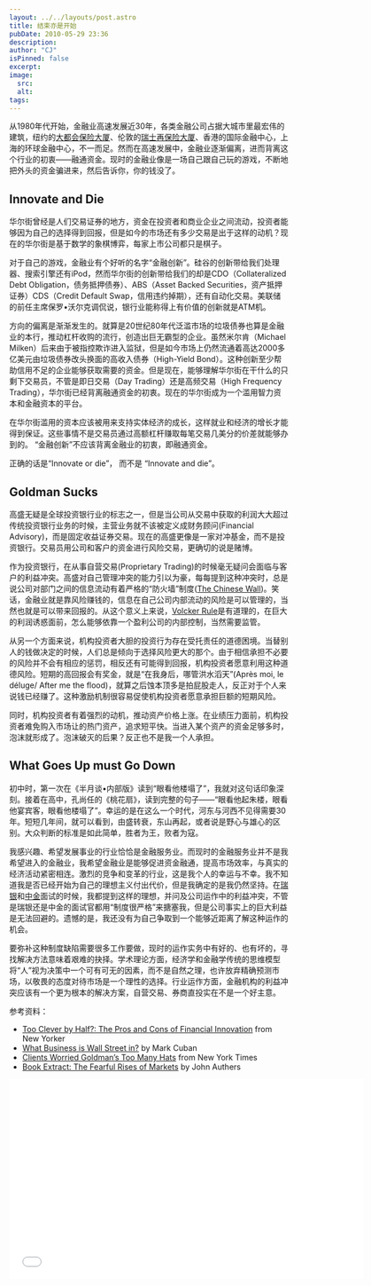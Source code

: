 ```yaml
---
layout: ../../layouts/post.astro
title: 结束亦是开始
pubDate: 2010-05-29 23:36
description: 
author: "CJ"
isPinned: false
excerpt: 
image:
  src:
  alt:
tags: 
---
```

从1980年代开始，金融业高速发展近30年，各类金融公司占据大城市里最宏伟的建筑，纽约的<a href="http://en.wikipedia.org/wiki/MetLife_Building">大都会保险大厦</a>、伦敦的<a href="http://en.wikipedia.org/wiki/30_St_Mary_Axe">瑞士再保险大厦</a>、香港的国际金融中心，上海的环球金融中心，不一而足。然而在高速发展中，金融业逐渐偏离，进而背离这个行业的初衷——融通资金。现时的金融业像是一场自己跟自己玩的游戏，不断地把外头的资金骗进来，然后告诉你，你的钱没了。
<h2>Innovate and Die</h2>
华尔街曾经是人们交易证券的地方，资金在投资者和商业企业之间流动，投资者能够因为自己的选择得到回报，但是如今的市场还有多少交易是出于这样的动机？现在的华尔街是基于数学的象棋博弈，每家上市公司都只是棋子。

对于自己的游戏，金融业有个好听的名字“金融创新”。硅谷的创新带给我们处理器、搜索引擎还有iPod，然而华尔街的创新带给我们的却是CDO（Collateralized Debt Obligation，债务抵押债券）、ABS（Asset Backed Securities，资产抵押证券）CDS（Credit Default Swap，信用违约掉期），还有自动化交易。美联储的前任主席保罗•沃尔克调侃说，银行业能称得上有价值的创新就是ATM机。

方向的偏离是渐渐发生的。就算是20世纪80年代泛滥市场的垃圾债券也算是金融业的本行，推动杠杆收购的流行，创造出巨无霸型的企业。虽然米尔肯（Michael Milken）后来由于被指控欺诈进入监狱，但是如今市场上仍然流通着高达2000多亿美元由垃圾债券改头换面的高收入债券（High-Yield Bond）。这种创新至少帮助信用不足的企业能够获取需要的资金。但是现在，能够理解华尔街在干什么的只剩下交易员，不管是即日交易（Day Trading）还是高频交易（High Frequency Trading），华尔街已经背离融通资金的初衷。现在的华尔街成为一个滥用智力资本和金融资本的平台。

在华尔街滥用的资本应该被用来支持实体经济的成长，这样就业和经济的增长才能得到保证。这些事情不是交易员通过高额杠杆赚取每笔交易几美分的价差就能够办到的。 “金融创新”不应该背离金融业的初衷，即融通资金。

正确的话是“Innovate or die”， 而不是 “Innovate and die”。
<h2>Goldman Sucks</h2>
高盛无疑是全球投资银行业的标志之一，但是当公司从交易中获取的利润大大超过传统投资银行业务的时候，主营业务就不该被定义成财务顾问(Financial Advisory)，而是固定收益证券交易。现在的高盛更像是一家对冲基金，而不是投资银行。交易员用公司和客户的资金进行风险交易，更确切的说是赌博。

作为投资银行，在从事自营交易(Proprietary Trading)的时候毫无疑问会面临与客户的利益冲突。高盛对自己管理冲突的能力引以为豪，每每提到这种冲突时，总是说公司对部门之间的信息流动有着严格的“防火墙”制度(<a href="http://en.wikipedia.org/wiki/Chinese_wall">The Chinese Wall</a>)。笑话，金融业就是靠风险赚钱的，信息在自己公司内部流动的风险是可以管理的，当然也就是可以带来回报的。从这个意义上来说，<a href="http://en.wikipedia.org/wiki/Volcker_Rule">Volcker Rule</a>是有道理的，在巨大的利润诱惑面前，怎么能够依靠一个盈利公司的内部控制，当然需要监管。

从另一个方面来说，机构投资者大胆的投资行为存在受托责任的道德困境。当替别人的钱做决定的时候，人们总是倾向于选择风险更大的那个。由于相信承担不必要的风险并不会有相应的惩罚，相反还有可能得到回报，机构投资者愿意利用这种道德风险。短期的高回报会有奖金，就是“在我身后，哪管洪水滔天”(Après moi, le déluge/ After me the flood)，就算之后蚀本顶多是拍屁股走人，反正对于个人来说钱已经赚了。这种激励机制很容易促使机构投资者愿意承担巨额的短期风险。

同时，机构投资者有着强烈的动机，推动资产价格上涨。在业绩压力面前，机构投资者难免购入市场让的热门资产，追求短平快。当进入某个资产的资金足够多时，泡沫就形成了。泡沫破灭的后果？反正也不是我一个人承担。
<h2>What Goes Up must Go Down</h2>
初中时，第一次在《半月谈•内部版》读到“眼看他楼塌了”，我就对这句话印象深刻。接着在高中，孔尚任的《桃花扇》，读到完整的句子——“眼看他起朱楼，眼看他宴宾客，眼看他楼塌了”。幸运的是在这么一个时代，河东与河西不见得需要30年。短短几年间，就可以看到，由盛转衰，东山再起，或者说是野心与雄心的区别。大众判断的标准是如此简单，胜者为王，败者为寇。

我感兴趣、希望发展事业的行业恰恰是金融服务业。而现时的金融服务业并不是我希望进入的金融业，我希望金融业是能够促进资金融通，提高市场效率，与真实的经济活动紧密相连。激烈的竞争和变革的行业，这是我个人的幸运与不幸。我不知道我是否已经开始为自己的理想主义付出代价，但是我确定的是我仍然坚持。在<a href="/2010/ubs-interview/">瑞银</a>和<a href="/2010/cicc-interview/">中金</a>面试的时候，我都提到这样的理想，并问及公司运作中的利益冲突，不管是瑞银还是中金的面试官都用“制度很严格”来搪塞我，但是公司事实上的巨大利益是无法回避的。遗憾的是，我还没有为自己争取到一个能够近距离了解这种运作的机会。

要弥补这种制度缺陷需要很多工作要做，现时的运作实务中有好的、也有坏的，寻找解决方法意味着艰难的抉择。学术理论方面，经济学和金融学传统的思维模型将“人”视为决策中一个可有可无的因素，而不是自然之理，也许放弃精确预测市场，以敬畏的态度对待市场是一个理性的选择。行业运作方面，金融机构的利益冲突应该有一个更为根本的解决方案，自营交易、券商直投实在不是一个好主意。

参考资料：
<ul>
	<li><a href="http://www.newyorker.com/talk/financial/2010/05/17/100517ta_talk_surowiecki">Too Clever by Half?: The Pros and Cons of Financial Innovation</a> from New Yorker</li>
	<li><a href="http://blogmaverick.com/2010/05/09/what-business-is-wall-street-in/">What Business is Wall Street in?</a> by Mark Cuban</li>
	<li><a href="http://www.nytimes.com/2010/05/19/business/19client.html">Clients Worried Goldman’s Too Many Hats</a> from New York Times</li>
	<li><a href="http://www.ft.com/cms/s/2/6d6ad426-63ac-11df-a32b-00144feab49a.html">Book Extract: The Fearful Rises of Markets</a> by John Authers</li>
</ul>
<iframe width="640" height="360" src="//www.youtube.com/embed/fumXOnXb8jM" frameborder="0" allowfullscreen></iframe>